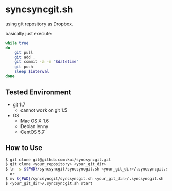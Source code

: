 # syncsyncgit.sh

using git repository as Dropbox.

basically just execute:

```sh
while true
do 
	git pull
	git add .
	git commit -a -m "$datetime"
	git push
	sleep $interval
done
```

## Tested Environment

* git 1.7
	* cannot work on git 1.5
* OS
	* Mac OS X 1.6
	* Debian lenny
	* CentOS 5.7

## How to Use

```sh
$ git clone git@github.com:kui/syncsyncgit.git
$ git clone <your_repository> <your_git_dir>
$ ln -s ${PWD}/syncsyncgit/syncsyncgit.sh <your_git_dir>/.syncsyncgit.sh
  or
$ mv ${PWD}/syncsyncgit/syncsyncgit.sh <your_git_dir>/.syncsyncgit.sh
$ <your_git_dir>/.syncsyncgit.sh start
```

